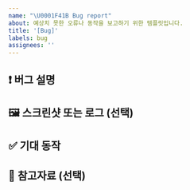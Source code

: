 ```yaml
---
name: "\U0001F41B Bug report"
about: 예상치 못한 오류나 동작을 보고하기 위한 템플릿입니다.
title: '[Bug]'
labels: bug
assignees: ''
---
```


## ❗️ 버그 설명

<!-- 발생한 문제를 명확하고 간결하게 설명해주세요. -->

## 🖼️ 스크린샷 또는 로그 (선택)

<!-- 가능하다면 관련된 이미지나 콘솔 로그를 첨부해주세요. -->

## ✅ 기대 동작

<!-- 정상적으로 기대했던 동작은 무엇인가요? -->

## 📎 참고자료 (선택)

<!-- 관련 이슈나 문서가 있다면 첨부해주세요. -->
